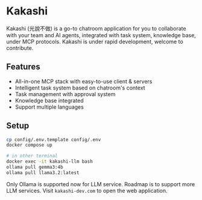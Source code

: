 # Kakashi

Kakashi (光說不做) is a go-to chatroom application for you to collaborate with your team and AI agents, integrated with task system, knowledge base, under MCP protocols.
Kakashi is under rapid development, welcome to contribute.

## Features

- All-in-one MCP stack with easy-to-use client & servers
- Intelligent task system based on chatroom's context
- Task management with approval system
- Knowledge base integrated
- Support multiple languages

## Setup

```bash
cp config/.env.template config/.env
docker compose up

# in other terminal
docker exec -it kakashi-llm bash
ollama pull gemma3:4b
ollama pull llama3.2:latest
```

Only Ollama is supported now for LLM service. Roadmap is to support more LLM services.
Visit `kakashi-dev.com` to open the web application.
